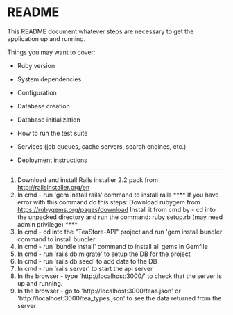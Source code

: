# README

This README document whatever steps are necessary to get the
application up and running.

Things you may want to cover:

* Ruby version

* System dependencies

* Configuration

* Database creation

* Database initialization

* How to run the test suite

* Services (job queues, cache servers, search engines, etc.)

* Deployment instructions

-----------------------------------------------------------------

1. Download and install Rails installer 2.2 pack from http://railsinstaller.org/en
2. In cmd - run 'gem install rails' command to install rails
**** If you have error with this command do this steps: 
Download rubygem from https://rubygems.org/pages/download
Install it from cmd by - cd into the unpacked directory and run the command: ruby setup.rb (may need admin privilege) ****
3. In cmd - cd into the "TeaStore-API" project and run 'gem install bundler' command to install bundler
4. In cmd - run 'bundle install' command to install all gems in Gemfile
5. In cmd - run 'rails db:migrate' to setup the DB for the project
6. In cmd - run 'rails db:seed' to add data to the DB
7. In cmd - run 'rails server' to start the api server
8. In the browser - type 'http://localhost:3000/' to check that the server is up and running.
9. In the browser - go to 'http://localhost:3000/teas.json' or 'http://localhost:3000/tea_types.json' to see the data returned from the server